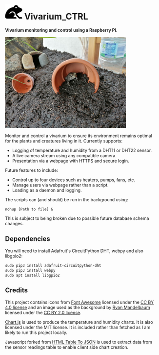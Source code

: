 # <img src="./static/images/frog-solid.svg" height="50"> Vivarium_CTRL

**Vivarium monitoring and control using a Raspberry Pi.**

![Toad in vivarium.](README.png)

Monitor and control a vivarium to ensure its environment remains optimal for the plants and creatures living in it. 
Currently supports:

- Logging of temperature and humidity from a DHT11 or DHT22 sensor.
- A live camera stream using any compatible camera.
- Presentation via a webpage with HTTPS and secure login.

Future features to include:

- Control up to four devices such as heaters, pumps, fans, etc.
- Manage users via webpage rather than a script.
- Loading as a daemon and logging.

The scripts can (and should) be run in the background using:

```
nohup [Path to file] &
```

This is subject to being broken due to possible future database schema changes.

## Dependencies

You will need to install Adafruit's CircuitPython DHT, webpy and also libgpio2:

```
sudo pip3 install adafruit-circuitpython-dht
sudo pip3 install webpy
sudo apt install libgpio2
```

## Credits

This project contains icons from [Font Awesome](https://fontawesome.com/) licensed under the 
[CC BY 4.0 license](https://creativecommons.org/licenses/by/4.0/) and an image used as the background 
by [Ryan Mandelbaum](https://flic.kr/p/2baRkwQ) licensed under the 
[CC BY 2.0 license](https://creativecommons.org/licenses/by/2.0/).

[Chart.js](https://www.chartjs.org/) is used to produce the temperature and humidity charts. It is also licensed under 
the MIT license. It is included rather than fetched as I am likely to run this project locally.

Javascript forked from [HTML Table To JSON](https://j.hn/html-table-to-json/) is used to extract data from the sensor 
readings table to enable client side chart creation.
